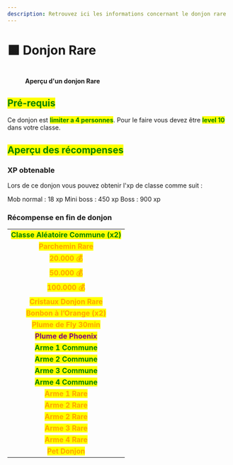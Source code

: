 ```yaml
---
description: Retrouvez ici les informations concernant le donjon rare
---
```


# 🟧 Donjon Rare

<figure><img src="../.gitbook/assets/Portail_Rare.png" alt=""><figcaption><p><strong>Aperçu d'un donjon Rare</strong></p></figcaption></figure>

## <mark style="color:green;"> Pré-requis </mark>

Ce donjon est <mark style="color:green;">**limiter a 4 personnes**</mark>. Pour le faire vous devez être <mark style="color:green;">**level 10**</mark> dans votre classe.

## <mark style="color:green;">Aperçu des récompenses</mark>

### XP obtenable
Lors de ce donjon vous pouvez obtenir l'xp de classe comme suit : 

Mob normal : 18 xp
Mini boss : 450 xp
Boss : 900 xp

### Récompense en fin de donjon

|                                                                                  |
|:--------------------------------------------------------------------------------:|
| <mark style="color:green;"><strong>Classe Aléatoire Commune (x2)</strong></mark> |
| <mark style="color:orange;"><strong>Parchemin Rare</strong></mark>               |
| <mark style="color:orange;"><strong>20.000 💰</strong></mark>                    |
| <mark style="color:orange;"><strong>50.000 💰</strong></mark>                    |
| <mark style="color:orange;"><strong>100.000 💰</strong></mark>                   |
| <mark style="color:orange;"><strong>Cristaux Donjon Rare</strong></mark>         |
| <mark style="color:orange;"><strong>Bonbon à l’Orange (x2)</strong></mark>       |
| <mark style="color:orange;"><strong>Plume de Fly 30min</strong></mark>           |
| <mark style="color:purple;"><strong>Plume de Phoenix</strong></mark>             |
| <mark style="color:green;"><strong>Arme 1 Commune</strong></mark>                |
| <mark style="color:green;"><strong>Arme 2 Commune</strong></mark>                |
| <mark style="color:green;"><strong>Arme 3 Commune</strong></mark>                |
| <mark style="color:green;"><strong>Arme 4 Commune</strong></mark>                |
| <mark style="color:orange;"><strong>Arme 1 Rare</strong></mark>                  |
| <mark style="color:orange;"><strong>Arme 2 Rare</strong></mark>                  |
| <mark style="color:orange;"><strong>Arme 2 Rare</strong></mark>                  |
| <mark style="color:orange;"><strong>Arme 3 Rare</strong></mark>                  |
| <mark style="color:orange;"><strong>Arme 4 Rare</strong></mark>                  |
| <mark style="color:orange;"><strong>Pet Donjon</strong></mark>                   |
